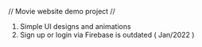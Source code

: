 // Movie website demo project //
1. Simple UI designs and animations
2. Sign up or login via Firebase is outdated ( Jan/2022 )
